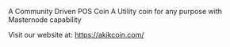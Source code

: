 A Community Driven POS Coin
A Utility coin for any purpose with Masternode capability

Visit our website at: https://akikcoin.com/
